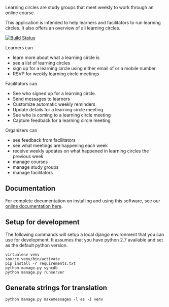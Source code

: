 Learning circles are study groups that meet weekly to work through an online course.

This application is intended to help learners and facilitators to run learning circles. It also offers an overview of all learning circles.

[![Build Status](https://travis-ci.org/p2pu/learning-circles.svg?branch=master)](https://travis-ci.org/p2pu/learning-circles)

Learners can

- learn more about what a learning circle is
- see a list of learning circles 
- sign up for a learning circle using either email of or a mobile number
- RSVP for weekly learning circle meetings

Facilitators can

- See who signed up for a learning circle.
- Send messages to learners
- Customize automatic weekly reminders
- Update details for a learning circle meeting
- See who is coming to a learning circle meeting
- Capture feedback for a learning circle meeting

Organizers can

- see feedback from facilitators
- see what meetings are happening each week
- receive weekly updates on what happened in learning circles the previous week
- manage courses
- manage study groups
- manage facilitators


## Documentation

For complete documentation on installing and using this software, see our [online documentation here](http://learning-circles.readthedocs.org/en/latest/).

## Setup for development

The following commands will setup a local django environment that you can use for development. It assumes that you have python 2.7 available and set as the default python version.

```
virtualenv venv
source venv/bin/activate
pip install -r requirements.txt
python manage.py syncdb
python manage.py runserver
```

## Generate strings for translation

    python manage.py makemessages -l es -i venv
